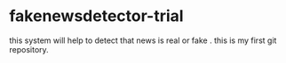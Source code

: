 # fakenewsdetector-trial
this system will help to detect that news is real or fake . this is my first git repository.
